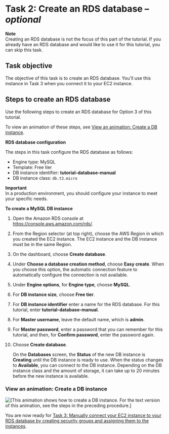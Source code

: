 # Task 2: Create an RDS database – *optional*<a name="option3-task2-create-rds-database"></a>

**Note**  
Creating an RDS database is not the focus of this part of the tutorial\. If you already have an RDS database and would like to use it for this tutorial, you can skip this task\.

## Task objective<a name="option3-task2-create-rds-database-task-objective"></a>

The objective of this task is to create an RDS database\. You'll use this instance in Task 3 when you connect it to your EC2 instance\.

## Steps to create an RDS database<a name="option3-task2-create-rds-database-steps"></a>

Use the following steps to create an RDS database for Option 3 of this tutorial\.

To view an animation of these steps, see [View an animation: Create a DB instance](#option3-task2-create-rds-database-animation)\.

**RDS database configuration**

The steps in this task configure the RDS database as follows:
+ Engine type: MySQL
+ Template: Free tier
+ DB instance identifier: **tutorial\-database\-manual**
+ DB instance class: `db.t3.micro`

**Important**  
In a production environment, you should configure your instance to meet your specific needs\.

**To create a MySQL DB instance**

1. Open the Amazon RDS console at [https://console\.aws\.amazon\.com/rds/](https://console.aws.amazon.com/rds/)\.

1. From the Region selector \(at top right\), choose the AWS Region in which you created the EC2 instance\. The EC2 instance and the DB instance must be in the same Region\.

1. On the dashboard, choose **Create database**\.

1. Under **Choose a database creation method**, choose **Easy create**\. When you choose this option, the automatic connection feature to automatically configure the connection is not available\.

1. Under **Engine options**, for **Engine type**, choose **MySQL**\.

1. For **DB instance size**, choose **Free tier**\.

1. For **DB instance identifier** enter a name for the RDS database\. For this tutorial, enter **tutorial\-database\-manual**\.

1. For **Master username**, leave the default name, which is **admin**\.

1. For **Master password**, enter a password that you can remember for this tutorial, and then, for **Confirm password**, enter the password again\.

1. Choose **Create database**\.

   On the **Databases** screen, the **Status** of the new DB instance is **Creating** until the DB instance is ready to use\. When the status changes to **Available**, you can connect to the DB instance\. Depending on the DB instance class and the amount of storage, it can take up to 20 minutes before the new instance is available\.

### View an animation: Create a DB instance<a name="option3-task2-create-rds-database-animation"></a>

![\[This animation shows how to create a DB instance. For the text version of this animation, see the steps in the preceding procedure.\]](http://docs.aws.amazon.com/AWSEC2/latest/UserGuide/images/tutorial-create-db-step2.gif)

You are now ready for [Task 3: Manually connect your EC2 instance to your RDS database by creating security groups and assigning them to the instances](option3-task3-connect-rds-database-to-ec2-instance.md)\.